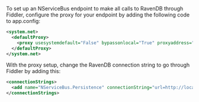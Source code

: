 <!--
title: "How To Debug RavenDB Through Fiddler Using NServiceBus"
tags: ""
summary: "To set up an NServiceBus endpoint to make all calls to RavenDB through Fiddler, configure the proxy for your endpoint by adding the following code to app.config:"
-->

To set up an NServiceBus endpoint to make all calls to RavenDB through Fiddler, configure the proxy for your endpoint by adding the following code to app.config:


```XML
<system.net>
  <defaultProxy>
    <proxy usesystemdefault="False" bypassonlocal="True" proxyaddress="http://127.0.0.1:8888"/>
  </defaultProxy>
</system.net>
```

 With the proxy setup, change the RavenDB connection string to go through Fiddler by adding this:


```XML
<connectionStrings>
  <add name="NServiceBus.Persistence" connectionString="url=http://localhost.fiddler:8080"/>
</connectionStrings>
```




